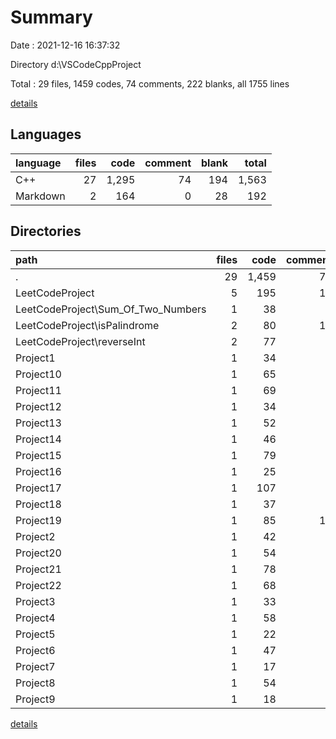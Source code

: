 # Summary

Date : 2021-12-16 16:37:32

Directory d:\VSCodeCppProject

Total : 29 files,  1459 codes, 74 comments, 222 blanks, all 1755 lines

[details](details.md)

## Languages
| language | files | code | comment | blank | total |
| :--- | ---: | ---: | ---: | ---: | ---: |
| C++ | 27 | 1,295 | 74 | 194 | 1,563 |
| Markdown | 2 | 164 | 0 | 28 | 192 |

## Directories
| path | files | code | comment | blank | total |
| :--- | ---: | ---: | ---: | ---: | ---: |
| . | 29 | 1,459 | 74 | 222 | 1,755 |
| LeetCodeProject | 5 | 195 | 10 | 40 | 245 |
| LeetCodeProject\Sum_Of_Two_Numbers | 1 | 38 | 0 | 2 | 40 |
| LeetCodeProject\isPalindrome | 2 | 80 | 10 | 8 | 98 |
| LeetCodeProject\reverseInt | 2 | 77 | 0 | 30 | 107 |
| Project1 | 1 | 34 | 0 | 6 | 40 |
| Project10 | 1 | 65 | 2 | 12 | 79 |
| Project11 | 1 | 69 | 3 | 9 | 81 |
| Project12 | 1 | 34 | 2 | 8 | 44 |
| Project13 | 1 | 52 | 5 | 5 | 62 |
| Project14 | 1 | 46 | 3 | 8 | 57 |
| Project15 | 1 | 79 | 3 | 11 | 93 |
| Project16 | 1 | 25 | 4 | 4 | 33 |
| Project17 | 1 | 107 | 2 | 22 | 131 |
| Project18 | 1 | 37 | 2 | 7 | 46 |
| Project19 | 1 | 85 | 11 | 1 | 97 |
| Project2 | 1 | 42 | 0 | 10 | 52 |
| Project20 | 1 | 54 | 3 | 10 | 67 |
| Project21 | 1 | 78 | 3 | 13 | 94 |
| Project22 | 1 | 68 | 4 | 12 | 84 |
| Project3 | 1 | 33 | 2 | 6 | 41 |
| Project4 | 1 | 58 | 2 | 11 | 71 |
| Project5 | 1 | 22 | 0 | 5 | 27 |
| Project6 | 1 | 47 | 9 | 7 | 63 |
| Project7 | 1 | 17 | 1 | 1 | 19 |
| Project8 | 1 | 54 | 3 | 8 | 65 |
| Project9 | 1 | 18 | 0 | 1 | 19 |

[details](details.md)